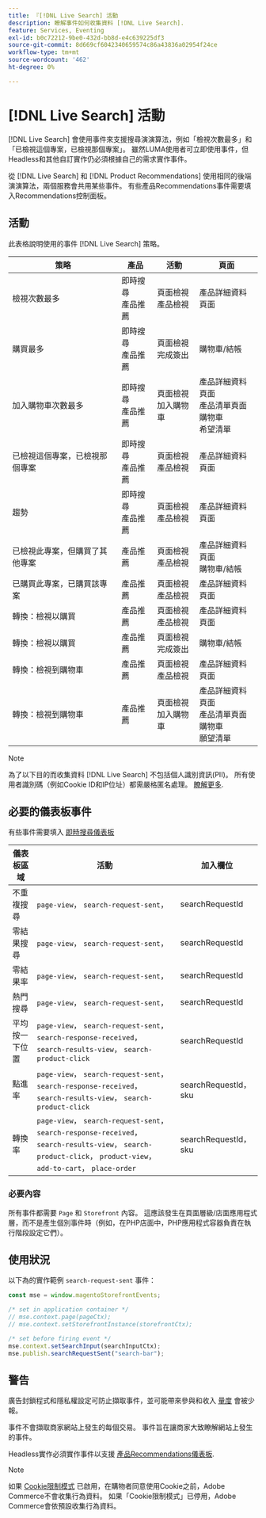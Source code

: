 ```yaml
---
title: 『[!DNL Live Search] 活動
description: 瞭解事件如何收集資料 [!DNL Live Search].
feature: Services, Eventing
exl-id: b0c72212-9be0-432d-bb8d-e4c639225df3
source-git-commit: 8d669cf6042340659574c86a43836a02954f24ce
workflow-type: tm+mt
source-wordcount: '462'
ht-degree: 0%

---
```


# [!DNL Live Search] 活動

[!DNL Live Search] 會使用事件來支援搜尋演演算法，例如「檢視次數最多」和「已檢視這個專案，已檢視那個專案」。 雖然LUMA使用者可立即使用事件，但Headless和其他自訂實作仍必須根據自己的需求實作事件。

從 [!DNL Live Search] 和 [!DNL Product Recommendations] 使用相同的後端演演算法，兩個服務會共用某些事件。 有些產品Recommendations事件需要填入Recommendations控制面板。

## 活動

此表格說明使用的事件 [!DNL Live Search] 策略。

| 策略 | 產品 | 活動 | 頁面 |
| --- | --- | --- | ---|
| 檢視次數最多 | 即時搜尋<br>產品推薦 | 頁面檢視<br>產品檢視 | 產品詳細資料頁面 |
| 購買最多 | 即時搜尋<br>產品推薦 | 頁面檢視<br>完成簽出 | 購物車/結帳 |
| 加入購物車次數最多 | 即時搜尋<br>產品推薦 | 頁面檢視<br>加入購物車 | 產品詳細資料頁面<br>產品清單頁面<br>購物車<br>希望清單 |
| 已檢視這個專案，已檢視那個專案 | 即時搜尋<br>產品推薦 | 頁面檢視<br>產品檢視 | 產品詳細資料頁面 |
| 趨勢 | 即時搜尋<br>產品推薦 | 頁面檢視<br>產品檢視 | 產品詳細資料頁面 |
| 已檢視此專案，但購買了其他專案 | 產品推薦 | 頁面檢視<br>產品檢視 | 產品詳細資料頁面<br>購物車/結帳 |
| 已購買此專案，已購買該專案 | 產品推薦 | 頁面檢視<br>產品檢視 | 產品詳細資料頁面 |
| 轉換：檢視以購買 | 產品推薦 | 頁面檢視<br>產品檢視 | 產品詳細資料頁面 |
| 轉換：檢視以購買 | 產品推薦 | 頁面檢視<br>完成簽出 | 購物車/結帳 |
| 轉換：檢視到購物車 | 產品推薦 | 頁面檢視<br>產品檢視 | 產品詳細資料頁面 |
| 轉換：檢視到購物車 | 產品推薦 | 頁面檢視<br>加入購物車 | 產品詳細資料頁面<br>產品清單頁面<br>購物車<br>願望清單 |

>[!NOTE]
>
>為了以下目的而收集資料 [!DNL Live Search] 不包括個人識別資訊(PII)。 所有使用者識別碼（例如Cookie ID和IP位址）都需嚴格匿名處理。 [瞭解更多](https://www.adobe.com/privacy/experience-cloud.html).

## 必要的儀表板事件

有些事件需要填入 [即時搜尋儀表板](performance.md)

| 儀表板區域 | 活動 | 加入欄位 |
| ------------------- | ------------- | ---------- |
| 不重複搜尋 | `page-view`， `search-request-sent`， | searchRequestId |
| 零結果搜尋 | `page-view`， `search-request-sent`， | searchRequestId |
| 零結果率 | `page-view`， `search-request-sent`， | searchRequestId |
| 熱門搜尋 | `page-view`， `search-request-sent`， | searchRequestId |
| 平均 按一下位置 | `page-view`， `search-request-sent`， `search-response-received`， `search-results-view`， `search-product-click` | searchRequestId |
| 點進率 | `page-view`， `search-request-sent`， `search-response-received`， `search-results-view`， `search-product-click` | searchRequestId， sku |
| 轉換率 | `page-view`， `search-request-sent`， `search-response-received`， `search-results-view`， `search-product-click`， `product-view`， `add-to-cart`， `place-order` | searchRequestId， sku |

### 必要內容

所有事件都需要 `Page` 和 `Storefront` 內容。 這應該發生在頁面層級/店面應用程式層，而不是產生個別事件時（例如，在PHP店面中，PHP應用程式容器負責在執行階段設定它們）。

## 使用狀況

以下為的實作範例 `search-request-sent` 事件：

```javascript
const mse = window.magentoStorefrontEvents;

/* set in application container */
// mse.context.page(pageCtx);
// mse.context.setStorefrontInstance(storefrontCtx);

/* set before firing event */
mse.context.setSearchInput(searchInputCtx);
mse.publish.searchRequestSent("search-bar");
```

## 警告

廣告封鎖程式和隱私權設定可防止擷取事件，並可能帶來參與和收入 [量度](workspace.md) 會被少報。

事件不會擷取商家網站上發生的每個交易。 事件旨在讓商家大致瞭解網站上發生的事件。

Headless實作必須實作事件以支援 [產品Recommendations儀表板](../product-recommendations/events.md).

>[!NOTE]
>
>如果 [Cookie限制模式](https://experienceleague.adobe.com/docs/commerce-admin/start/compliance/privacy/compliance-cookie-law.html) 已啟用，在購物者同意使用Cookie之前，Adobe Commerce不會收集行為資料。 如果「Cookie限制模式」已停用，Adobe Commerce會依預設收集行為資料。
